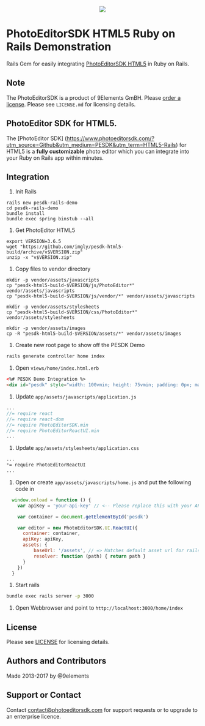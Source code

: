 <p align="center">
  <img src="http://static.photoeditorsdk.com/logo.png" />
</p>

# PhotoEditorSDK HTML5 Ruby on Rails Demonstration
Rails Gem for easily integrating [PhotoEditorSDK HTML5](https://www.photoeditorsdk.com) in Ruby on Rails.

## Note 
The PhotoEditorSDK is a product of 9Elements GmBH. 
Please [order a license](https://www.photoeditorsdk.com/pricing#contact/?utm_source=Github&utm_medium=PESDK&utm_term=HTML5-Rails). Please see `LICENSE.md` for licensing details.


## PhotoEditor SDK for HTML5.
The [PhotoEditor SDK] (https://www.photoeditorsdk.com/?utm_source=Github&utm_medium=PESDK&utm_term=HTML5-Rails) for HTML5 is a **fully customizable** photo editor which you can integrate into your Ruby on Rails app within minutes.

## Integration

1. Init Rails 
```
rails new pesdk-rails-demo
cd pesdk-rails-demo 
bundle install
bundle exec spring binstub --all
```

1. Get PhotoEditor HTML5 
```
export VERSION=3.6.5
wget "https://github.com/imgly/pesdk-html5-build/archive/v$VERSION.zip"
unzip -x "v$VERSION.zip"
```

1. Copy files to vendor directory 
```
mkdir -p vendor/assets/javascripts
cp "pesdk-html5-build-$VERSION/js/PhotoEditor*" vendor/assets/javascripts
cp "pesdk-html5-build-$VERSION/js/vendor/*" vendor/assets/javascripts

mkdir -p vendor/assets/stylesheets
cp "pesdk-html5-build-$VERSION/css/PhotoEditor*" vendor/assets/stylesheets

mkdir -p vendor/assets/images
cp -R "pesdk-html5-build-$VERSION/assets/*" vendor/assets/images
```

1. Create new root page to show off the PESDK Demo 

```bash 
rails generate controller home index
```

1. Open `views/home/index.html.erb`

```html
<%# PESDK Demo Integration %>
<div id="pesdk" style="width: 100vmin; height: 75vmin; padding: 0px; margin: 0px">
```

1. Update `app/assets/javascripts/application.js`
```javascript 
...
//= require react
//= require react-dom
//= require PhotoEditorSDK.min
//= require PhotoEditorReactUI.min
...
```
1. Update `app/assets/stylesheets/application.css`
```css 
...
*= require PhotoEditorReactUI
...
```
1. Open or create `app/assets/javascripts/home.js` and put the following code in

```javascript 
  window.onload = function () {
    var apiKey = 'your-api-key' // <-- Please replace this with your API key

    var container = document.getElementById('pesdk')

    var editor = new PhotoEditorSDK.UI.ReactUI({
      container: container,
      apiKey: apiKey,
      assets: {
          baseUrl: '/assets', // => Matches default asset url for rails
          resolver: function (path) { return path }
      }
    })
  }
```


1. Start rails 
```bash 
bundle exec rails server -p 3000 
```
1. Open  Webbrowser and point to `http://localhost:3000/home/index`


## License
Please see [LICENSE](https://github.com/imgly/pesdk-html5-rails/blob/master/LICENSE.md) for licensing details.

## Authors and Contributors
Made 2013-2017 by @9elements

## Support or Contact
Contact contact@photoeditorsdk.com for support requests or to upgrade to an enterprise licence.

